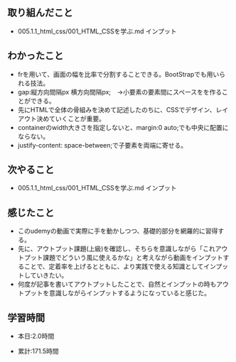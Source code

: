 ## 取り組んだこと
- 005.1.1_html_css/001_HTML_CSSを学ぶ.md インプット

 
## わかったこと
- frを用いて、画面の幅を比率で分割することできる。BootStrapでも用いられる技法。
- gap:縦方向間隔px 横方向間隔px;　→小要素の要素間にスペースをを作ることができる。
- 先にHTMLで全体の骨組みを決めて記述したのちに、CSSでデザイン、レイアウト決めていくことが重要。
- containerのwidth大きさを指定しないと、margin:0 auto;でも中央に配置にならない。
- justify-content: space-between;で子要素を両端に寄せる。


## 次やること
- 005.1.1_html_css/001_HTML_CSSを学ぶ.md インプット

## 感じたこと
- このudemyの動画で実際に手を動かしつつ、基礎的部分を網羅的に習得する。
- 先に、アウトプット課題(上級)を確認し、そちらを意識しながら「これアウトプット課題でどういう風に使えるかな」と考えながら動画をインプットすることで、定着率を上げるとともに、より実践で使える知識としてインプットしていきたい。
- 何度が記事を書いてアウトプットしたことで、自然とインプットの時もアウトプットを意識しながらインプットするようになっていると感じた。

## 学習時間
- 本日:2.0時間

- 累計:171.5時間

